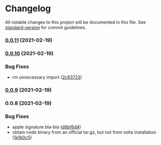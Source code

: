 # Changelog

All notable changes to this project will be documented in this file. See [standard-version](https://github.com/conventional-changelog/standard-version) for commit guidelines.

### [0.0.11](https://github.com/deneb-kaitos/ops-packages/compare/v0.0.10...v0.0.11) (2021-02-19)

### [0.0.10](https://github.com/deneb-kaitos/ops-packages/compare/v0.0.9...v0.0.10) (2021-02-19)


### Bug Fixes

* rm unnecessary import ([2c83723](https://github.com/deneb-kaitos/ops-packages/commit/2c83723a7bae9d56addf54865ec284e1f6fff77f))

### [0.0.9](https://github.com/deneb-kaitos/ops-packages/compare/v0.0.8...v0.0.9) (2021-02-19)

### 0.0.8 (2021-02-19)


### Bug Fixes

* apple signature bla-bla ([d8bf6d4](https://github.com/deneb-kaitos/ops-packages/commit/d8bf6d427039322f2c757e9e6bff6790da14e1dd))
* obtain node binary from an official tar.gz, but not from volta installation ([1e1b0c5](https://github.com/deneb-kaitos/ops-packages/commit/1e1b0c55aaef33679886480418a0b524d6c5e1d2))
